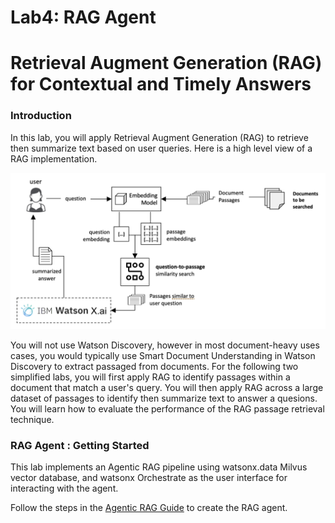 # Lab4: RAG Agent

# Retrieval Augment Generation (RAG) for Contextual and Timely Answers

### Introduction
In this lab, you will apply Retrieval Augment Generation (RAG) to retrieve then summarize text based on user queries.  Here is a high level view of a RAG implementation.  

<p align="center">
  <img src="images/rag-architecture-basic.png" width="600"/>
</p>

You will not use Watson Discovery, however in most document-heavy uses cases, you would typically use Smart Document Understanding in Watson Discovery to extract passaged from documents.  For the following two simplified labs, you will first apply RAG to identify passages within a document that match a user's query.  You will then apply RAG across a large dataset of passages to identify then summarize text to answer a quesions.  You will learn how to evaluate the performance of the RAG passage retrieval technique.

### RAG Agent : Getting Started

This lab implements an Agentic RAG pipeline using watsonx.data Milvus vector database, and watsonx Orchestrate as the user interface for interacting with the agent. 

Follow the steps in the [Agentic RAG Guide](Agentic_RAG_Guide.md) to create the RAG agent.

